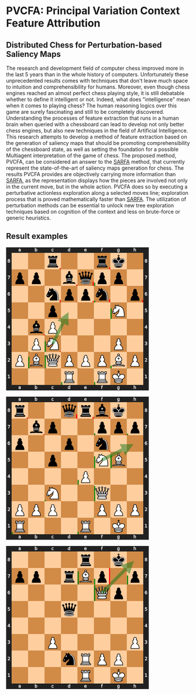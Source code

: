 # PVCFA: Principal Variation Context Feature Attribution
## Distributed Chess for Perturbation-based Saliency Maps

The research and development field of computer chess improved more in the last 5 years than in the whole history of computers. Unfortunately these unprecedented results comes with techniques that don't leave much space to intuition and comprehensibility for humans. Moreover, even though chess engines reached an almost perfect chess playing style, it is still debatable whether to define it intelligent or not. Indeed, what does "intelligence" mean when it comes to playing chess? The human reasoning logics over this game are surely fascinating and still to be completely discovered. Understanding the processes of feature extraction that runs in a human brain when queried with a chessboard can lead to develop not only better chess engines, but also new techniques in the field of Artificial Intelligence. This research attempts to develop a method of feature extraction based on the generation of saliency maps that should be promoting comprehensibility of the chessboard state, as well as setting the foundation for a possible Multiagent interpretation of the game of chess. The proposed method, PVCFA, can be considered an answer to the [SARFA](https://github.com/nikaashpuri/sarfa-saliency) method, that currently represent the state-of-the-art of saliency maps generation for chess. The results PVCFA provides are objectively carrying more information than [SARFA](https://github.com/nikaashpuri/sarfa-saliency), as the representation displays how the pieces are involved not only in the current move, but in the whole action. PVCFA does so by executing a perturbative actionless exploration along a selected moves line; exploration process that is proved mathematically faster than [SARFA](https://github.com/nikaashpuri/sarfa-saliency). The utilization of perturbation methods can be essential to unlock new tree exploration techniques based on cognition of the context and less on brute-force or generic heuristics.

## Result examples

![Sample](results/0.2r2rk1.pp1bqpp1.2nppn1p.2p3N1.1bP5.1PN3P1.PBQPPPBP.3R1RK1w--01c3d5.e6d5.b2f6.h6g5.f6e7.c6e7.png)

![Sample](results/1.r2qrbk1.1bp2ppp.p2p1n2.2p2NB1.4P3.2N2Q2.PPP2PPP.R3R1K1w--01f5h6.g7h6.g5f6.d8f6.f3f6.f8g7.png)

![Sample](results/10.4r1k1.pp1rBp1p.5Qp1.3q4.8.2P4P.3nRPP1.4R1K1w--01f6h8.g8h8.e7f6.h8g8.e2e8.png)
